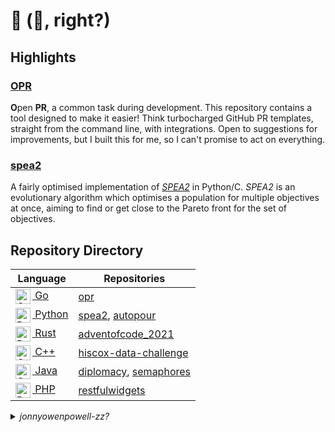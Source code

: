 # 🌊 (👋, right?)

## Highlights

### [OPR](https://github.com/jonnyowenpowell/opr/)

**O**pen **PR**, a common task during development. This repository contains a tool designed to make it easier! Think turbocharged GitHub PR templates, straight from the command line, with integrations. Open to suggestions for improvements, but I built this for me, so I can't promise to act on everything.

### [spea2](https://github.com/jonnyowenpowell/spea2/)

A fairly optimised implementation of [_SPEA2_](https://www.semanticscholar.org/paper/SPEA2%3A-Improving-the-strength-pareto-evolutionary-Zitzler-Laumanns/b13724cb54ae4171916f3f969d304b9e9752a57f) in Python/C. _SPEA2_ is an evolutionary algorithm which optimises a population for multiple objectives at once, aiming to find or get close to the Pareto front for the set of objectives.

## Repository Directory

| Language | Repositories |
| -------- | ----------- |
| [<img src="https://unpkg.com/simple-icons@v7/icons/go.svg" alt="Go Icon" align=left width=24>&nbsp;Go](https://github.com/golang/go) | [opr](https://github.com/jonnyowenpowell/opr/) |
| [<img src="https://unpkg.com/simple-icons@v7/icons/python.svg" alt="Python Icon" align=left width=24>&nbsp;Python](https://github.com/python/cpython) | [spea2](https://github.com/jonnyowenpowell/spea2/), [autopour](https://github.com/jonnyowenpowell/autopour/) |
| [<img src="https://unpkg.com/simple-icons@v7/icons/rust.svg" alt="Rust Icon" align=left width=24>&nbsp;Rust](https://github.com/rust-lang/rust) | [adventofcode_2021](https://github.com/jonnyowenpowell/adventofcode_2021/) |
| [<img src="https://unpkg.com/simple-icons@v7/icons/cplusplus.svg" alt="C++ Icon" align=left width=24>&nbsp;C++](https://www.stroustrup.com/C++.html) | [hiscox-data-challenge](https://github.com/jonnyowenpowell/hiscox-data-challenge/) |
| [<img src="https://unpkg.com/simple-icons@v7/icons/openjdk.svg" alt="OpenJDK Icon" align=left width=24>&nbsp;Java](https://github.com/openjdk/jdk) | [diplomacy](https://github.com/jonnyowenpowell/diplomacy/), [semaphores](https://github.com/jonnyowenpowell/semaphores/) |
| [<img src="https://unpkg.com/simple-icons@v7/icons/php.svg" alt="PHP Icon" align=left width=24>&nbsp;PHP](https://github.com/php/php-src) | [restfulwidgets](https://github.com/jonnyowenpowell/restfulwidgets/) |

<details>
<summary><i>jonnyowenpowell-zz?</i></summary>
Who is <a href="https://github.com/jonnyowenpowell-zz"><i>jonnyowenpowell-zz</i></a>? A previous me, who lost their 2FA key and backup codes! GitHub kindly suffixed the old account to make way for this one.
</details>
